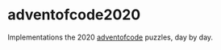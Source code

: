 # adventofcode2020

Implementations the 2020 [adventofcode](https://adventofcode.com/2020) puzzles, day by day.

